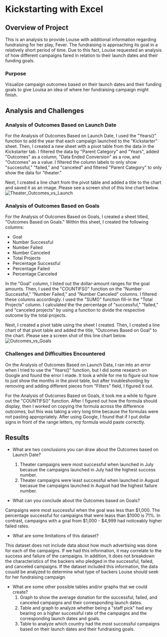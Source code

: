 # Kickstarting with Excel

## Overview of Project
This is an analysis to provide Louise with additional information regarding fundraising for her play, Fever. The fundraising is approaching its goal in a relatively short period of time. Due to this fact, Louise requested an analysis of how different campaigns fared in relation to their launch dates and their funding goals.

### Purpose
Visualize campaign outcomes based on their launch dates and their funding goals to give Louisa an idea of where her fundraising campaign might finish.

## Analysis and Challenges

### Analysis of Outcomes Based on Launch Date
For the Analysis of Outcomes Based on Launch Date, I used the "Years()" function to add the year that each campaign launched to the "Kickstarter" sheet. Then, I created a new sheet with a pivot table from the data in the Kickstarter tab. I filtered the data by "Parent Category" and "Years", added "Outcomes" as a column, "Data Ended Conversion" as a row, and "Outcomes" as a value. I filtered the column labels to only show "successful," "failed," and "canceled" and filtered "Parent Category" to only show the data for "theater."

Next, I created a line chart from the pivot table and added a title to the chart and saved it as an image. Please see a screen shot of this line chart below. 
![Theater_Outcomes_vs_Launch](https://user-images.githubusercontent.com/85654649/124370197-9b83f200-dc42-11eb-9e9a-722d86188c94.png)


### Analysis of Outcomes Based on Goals
For the Analysis of Outcomes Based on Goals, I created a sheet titled, "Outcomes Based on Goals." Within this sheet, I created the following columns:
- Goal
- Number Successful
- Number Failed
- Number Canceled
- Total Projects
- Percentage Successful
- Percentage Failed
- Percentage Canceled

In the "Goal" column, I listed out the dollar-amount ranges for the goal amounts. Then, I used the "COUNTIFS()" function on the "Number Successful," "Number Failed," and "Number Canceled" columns. I filtered these columns accordingly. I used the "SUM()" function fill-in the "Total Projects" column. I calculated the the percentage of "successful," "failed," and "canceled projects" by using a function to divide the respective outcome by the total projects. 

Next, I created a pivot table using the sheet I created. Then, I created a line chart of that pivot table and added the title, "Outcomes Based on Goal" to the chart. Please see a screen shot of this line chart below. 
![Outcomes_vs_Goals](https://user-images.githubusercontent.com/85654649/124370487-6bd6e900-dc46-11eb-84ff-dac785d34c2d.png)


### Challenges and Difficulties Encountered
On the Analysis of Outcomes Based on Launch Data, I ran into an error when I tried to use the "Years()" function, but I did some research on Google and found the error I made. It took a while for me to figure out how to just show the months in the pivot table, but after troubleshooting by removing and adding different pieces from "Filters" field, I figured it out. 

For the Analysis of Outcomes Based on Goals, it took me a while to figure out the "COUNTIFS()" function. After I figured out how the formula should display, then I worked on copying the formula across the difference outcomes, but this was taking a very long time because the formulas were not pasting appropriately. After using Google, I found that if I put dollar signs in front of the range letters, my formula would paste correctly. 

## Results

- What are two conclusions you can draw about the Outcomes based on Launch Date?
  1) Theater campaigns were most successful when launched in July becasue the campaigns launched in July had the highest success number. 
  2) Theater campaigns were least successful when launched in August becasue the campaigns launched in August had the highest failure number.

- What can you conclude about the Outcomes based on Goals?

Campaigns were most successful when the goal was less than $1,000. The percentage successful for campaigns that were leass than $1000 is 71%. In contrast, campaigns with a goal from $1,000 - $4,999 had noticeably higher failed rates.

- What are some limitations of this dataset?

This dataset does not include data about how much advertising was done for each of the campaigns. If we had this information, it may correlate to the success and failure of the campaigns. In addition, it does not breakdown the characteristics of the backers who pledged in the successful, failed, and canceled campaigns. If the dataset included this information, the data couuld be analyzed to determine what type of backers Louise should seek for her fundraising campaign.

- What are some other possible tables and/or graphs that we could create?
  1) Graph to show the average donation for the successful, failed, and canceled campaigns and their corresponding launch dates.
  2) Table and graph to analyze whether being a "staff pick" had any bearing on a higher successful rate of the campaigns and the corresponding launch dates and goals.
  3) Table to analyze which country had the most successful campaigns based on their launch dates and their fundraising goals.
